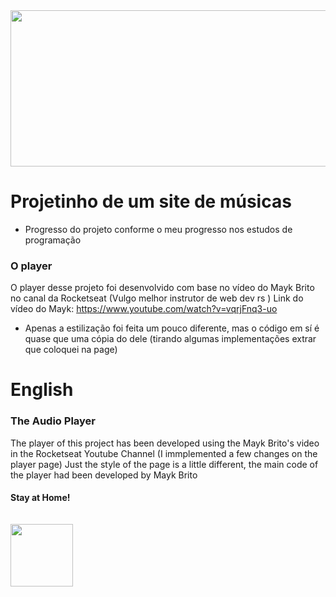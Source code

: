 <img src="https://images.unsplash.com/photo-1583944000409-00dd0ba1a873?ixlib=rb-1.2.1&ixid=eyJhcHBfaWQiOjEyMDd9&w=1000&q=80" width="850px" height="250px">



# Projetinho de um site de músicas

* Progresso do projeto conforme o meu progresso nos estudos de programação 

### O player
O player desse projeto foi desenvolvido com base no vídeo do Mayk Brito no canal da Rocketseat (Vulgo melhor instrutor de web dev rs )
Link do vídeo do Mayk:  https://www.youtube.com/watch?v=vqrjFnq3-uo 

- Apenas a estilização foi feita um pouco diferente, mas o código em sí é quase que uma cópia do dele (tirando algumas implementações extrar que coloquei na page)

# English

### The Audio Player

The player of this project has been developed using the Mayk Brito's video in the Rocketseat Youtube Channel (I immplemented a few changes on the player page)
Just the style of the page is a little different, the main code of the player had been developed by Mayk Brito 

#### Stay at Home! <br></br><br><img src="https://upload.wikimedia.org/wikipedia/commons/8/82/SARS-CoV-2_without_background.png"  width="100px" heigth="200px"></br>
